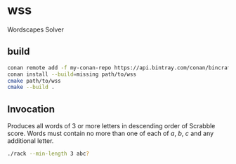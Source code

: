 # wss
Wordscapes Solver

## build

```sh
conan remote add -f my-conan-repo https://api.bintray.com/conan/bincrafters/public-conan
conan install --build=missing path/to/wss
cmake path/to/wss
cmake --build .
```

## Invocation

Produces all words of 3 or more letters in descending order of Scrabble score.
Words must contain no more than one of each of *a*, *b*, *c* and any additional
letter.

```sh
./rack --min-length 3 abc?
```
